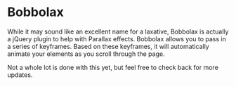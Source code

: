 Bobbolax
========

While it may sound like an excellent name for a laxative, Bobbolax is actually a jQuery plugin to help with Parallax effects.  Bobbolax allows you to pass in a series of keyframes.  Based on these keyframes, it will automatically animate your elements as you scroll through the page.

Not a whole lot is done with this yet, but feel free to check back for more updates.